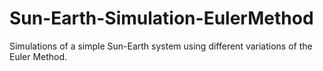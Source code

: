 # Sun-Earth-Simulation-EulerMethod
Simulations of a simple Sun-Earth system using different variations of the Euler Method.
